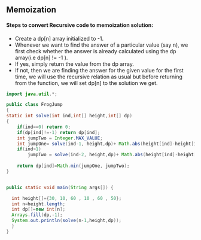 ## Memoization
#### Steps to convert Recursive code to memoization solution:


- Create a dp[n] array initialized to -1.
- Whenever we want to find the answer of a particular value (say n), we first check whether the answer is already calculated using the dp array(i.e dp[n] != -1 ). 
- If yes, simply return the value from the dp array.
- If not, then we are finding the answer for the given value for the first time, we will use the recursive relation as usual but before returning from the function, we will set dp[n] to the solution we get.


```java
import java.util.*;

public class FrogJump 
{
static int solve(int ind,int[] height,int[] dp)
{
    if(ind==0) return 0;
    if(dp[ind]!=-1) return dp[ind];
    int jumpTwo = Integer.MAX_VALUE;
    int jumpOne= solve(ind-1, height,dp)+ Math.abs(height[ind]-height[ind-1]);
    if(ind>1)
        jumpTwo = solve(ind-2, height,dp)+ Math.abs(height[ind]-height[ind-2]);
    
    return dp[ind]=Math.min(jumpOne, jumpTwo);
}


public static void main(String args[]) {

  int height[]={30, 10, 60 , 10 , 60 , 50};
  int n=height.length;
  int dp[]=new int[n];
  Arrays.fill(dp,-1);
  System.out.println(solve(n-1,height,dp));
  }
}
```
